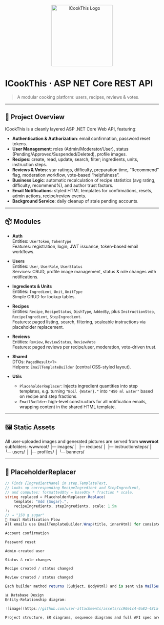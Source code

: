 <p align="center">
  <img src="https://raw.githubusercontent.com/Kahalix/ICookThis/docs/logo/logo.png" alt="ICookThis Logo" width="200"/>
</p>

# ICookThis ⋅ ASP NET Core REST API  
> A modular cooking platform: users, recipes, reviews & votes.

---

## 📖 Project Overview  
ICookThis is a cleanly layered ASP .NET Core Web API, featuring:
- **Authentication & Authorization**: email confirmation, password reset tokens.
- **User Management**: roles (Admin/Moderator/User), status (Pending/Approved/Suspended/Deleted), profile images.
- **Recipes**: create, read, update, search, filter; ingredients, units, instruction steps.
- **Reviews & Votes**: star ratings, difficulty, preparation time, “Recommend” flag, moderation workflow, vote-based “helpfulness”.
- **Business Logic**: automatic recalculation of recipe statistics (avg rating, difficulty, recommend%), and author trust factors.
- **Email Notifications**: styled HTML templates for confirmations, resets, admin actions, recipe/review events.
- **Background Service**: daily cleanup of stale pending accounts.

---

## 📦 Modules  
- **Auth**  
  Entities: `UserToken`, `TokenType`  
  Features: registration, login, JWT issuance, token-based email workflows.

- **Users**  
  Entities: `User`, `UserRole`, `UserStatus`  
  Services: CRUD, profile image management, status & role changes with notifications.

- **Ingredients & Units**  
  Entities: `Ingredient`, `Unit`, `UnitType`  
  Simple CRUD for lookup tables.

- **Recipes**  
  Entities: `Recipe`, `RecipeStatus`, `DishType`, `AddedBy`, plus `InstructionStep`, `RecipeIngredient`, `StepIngredient`.  
  Features: paged listing, search, filtering, scaleable instructions via placeholder replacement.

- **Reviews**  
  Entities: `Review`, `ReviewStatus`, `ReviewVote`  
  Features: paged reviews per recipe/user, moderation, vote-driven trust.

- **Shared**  
  DTOs: `PagedResult<T>`  
  Helpers: `EmailTemplateBuilder` (central CSS-styled layout).

- **Utils**  
  - `PlaceholderReplacer`: injects ingredient quantities into step templates, e.g. turning `"Boil {Water}."` into `"450 ml water"` based on recipe and step fractions.  
  - `EmailBuilder`: high-level constructors for all notification emails, wrapping content in the shared HTML template.

---

## 🖼 Static Assets  
All user-uploaded images and generated pictures are served from **wwwroot** subfolders:
wwwroot/
├─ images/
│ ├─ recipes/
│ ├─ instructionsteps/
│ └─ users/
│ ├─ profiles/
│ └─ banners/

---

## 🔧 PlaceholderReplacer  
```csharp
// Finds {IngredientName} in step.TemplateText,
// looks up corresponding RecipeIngredient and StepIngredient,
// and computes: formattedQty = baseQty * fraction * scale.
string replaced = PlaceholderReplacer.Replace(
    template: "Add {Sugar}.", 
    recipeIngredients, stepIngredients, scale: 1.5m
);
// → "150 g sugar"
📨 Email Notification Flow
All emails use EmailTemplateBuilder.Wrap(title, innerHtml) for consistent branding:

Account confirmation

Password reset

Admin-created user

Status & role changes

Recipe created / status changed

Review created / status changed

Each builder method returns (Subject, BodyHtml) and is sent via MailService (MailKit + config).

📊 Database Design
Entity-Relationship diagram:

![image](https://github.com/user-attachments/assets/cc90e1c4-0a82-481a-9a6e-0aee08d6b77a)

Project structure, ER diagrams, sequence diagrams and full API spec are in the docs/ folder.

